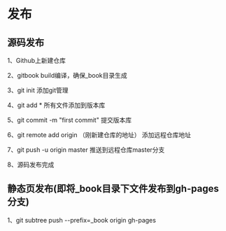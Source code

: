 # 发布

## 源码发布

1、Github上新建仓库
   
2、gitbook build编译，确保_book目录生成
   
3、git init  添加git管理
   
4、git add * 所有文件添加到版本库
   
5、git commit -m "first commit" 提交版本库
   
6、git remote add origin （刚新建仓库的地址） 添加远程仓库地址

7、git push -u origin master  推送到远程仓库master分支
   
8、源码发布完成

## 静态页发布(即将_book目录下文件发布到gh-pages分支)

1、git subtree push --prefix=_book origin gh-pages